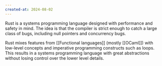 ```yaml
---
created-at: 2024-08-02
---
```


Rust is a systems programming language designed with performance and safety in mind. The idea is that the compiler is strict enough to catch a large class of bugs, including null pointers and concurrency bugs.

Rust mixes features from [[Functional languages]] (mostly [[OCaml]]) with low-level concepts and imperative programming constructs such as loops. This results in a systems programming language with great abstractions without losing control over the lower level details.
